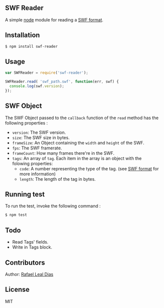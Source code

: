 ## SWF Reader
  
  A simple [node][nodejs] module for reading a [SWF format][swf-format].

## Installation

```sh
$ npm install swf-reader
```

## Usage

```js
var SWFReader = require('swf-reader');

SWFReader.read( 'swf_path.swf', function(err, swf) {
  console.log(swf.version);
});
``` 

## SWF Object

The SWF Object passed to the `callback` function of the `read` method has the following properties :

* `version`: The SWF version.
* `size`: The SWF size in bytes.
* `frameSize`: An Object containing the `width` and `height` of the SWF.
* `fps`: The SWF framerate.
* `frameCount`: How many frames there're in the SWF.
* `tags`: An array of `tag`. Each item in the array is an object with the folowing properties:
  * `code`: A number representing the type of the tag. (see [SWF format][swf-format] for more information)
  * `length`: The length of the tag in bytes.

## Running test

To run the test, invoke the following command : 

```sh
$ npm test
```

## Todo

* Read Tags' fields. 
* Write in Tags block.

## Contributors

  Author: [Rafael Leal Dias][rdleal-git]

## License

MIT 

[nodejs]: www.nodejs.org
[swf-format]: http://wwwimages.adobe.com/content/dam/Adobe/en/devnet/swf/pdf/swf-file-format-spec.pdf
[rdleal-git]: https://github.com/rafaeldias
